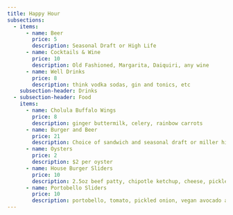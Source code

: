 ```yaml
---
title: Happy Hour
subsections:
  - items:
      - name: Beer
        price: 5
        description: Seasonal Draft or High Life
      - name: Cocktails & Wine
        price: 10
        description: Old Fashioned, Margarita, Daiquiri, any wine
      - name: Well Drinks
        price: 8
        description: think vodka sodas, gin and tonics, etc
    subsection-header: Drinks
  - subsection-header: Food
    items:
      - name: Cholula Buffalo Wings
        price: 8
        description: ginger buttermilk, celery, rainbow carrots
      - name: Burger and Beer
        price: 21
        description: Choice of sandwich and seasonal draft or miller high life
      - name: Oysters
        price: 2
        description: $2 per oyster
      - name: House Burger Sliders
        price: 10
        description: 2.5oz beef patty, chipotle ketchup, cheese, pickles
      - name: Portobello Sliders
        price: 10
        description: portobello, tomato, pickled onion, vegan avocado aioli
---
```

